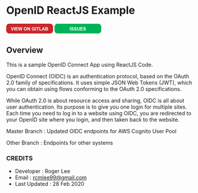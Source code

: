 # OpenID ReactJS Example
<a href="https://gitlab.com/rcmlee99/openidconnect-reactjs">![ViewOnGitlab img](/files/ViewOnGitlab.png)</a>
<a href="https://gitlab.com/rcmlee99/openidconnect-reactjs/issues">![GetAPIKey img](/files/Issues.png)</a>

## Overview

This is a sample OpenID Connect App using ReactJS Code.

OpenID Connect (OIDC) is an authentication protocol, based on the OAuth 2.0 family of specifications. It uses simple JSON Web Tokens (JWT), which you can obtain using flows conforming to the OAuth 2.0 specifications.

While OAuth 2.0 is about resource access and sharing, OIDC is all about user authentication. Its purpose is to give you one login for multiple sites. Each time you need to log in to a website using OIDC, you are redirected to your OpenID site where you login, and then taken back to the website.

Master Branch : Updated OIDC endpoints for AWS Cognito User Pool 

Other Branch : Endpoints for other systems

### CREDITS ###

* Developer : Roger Lee
* Email : rcmlee99@gmail.com
* Last Updated : 28 Feb 2020

